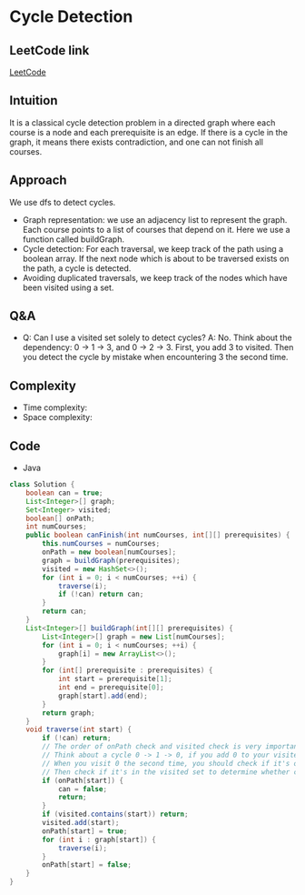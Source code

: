 # Cycle Detection
## LeetCode link
[LeetCode](https://leetcode.com/problems/course-schedule/description/)
## Intuition
It is a classical cycle detection problem in a directed graph where each course is a node and each prerequisite is an edge. If there is a cycle in the graph, it means there exists contradiction, and one can not finish all courses.
## Approach
We use dfs to detect cycles.
- Graph representation: we use an adjacency list to represent the graph. Each course points to a list of courses that depend on it. Here we use a function called buildGraph.
- Cycle detection: For each traversal, we keep track of the path using a boolean array. If the next node which is about to be traversed exists on the path, a cycle is detected.
- Avoiding duplicated traversals, we keep track of the nodes which have been visited using a set.
## Q&A
- Q: Can I use a visited set solely to detect cycles?
  A: No. Think about the dependency: 0 -> 1 -> 3, and 0 -> 2 -> 3. First, you add 3 to visited. Then you detect the cycle by mistake when encountering 3 the second time.
## Complexity
- Time complexity:
- Space complexity:
## Code
- Java
```Java
class Solution {
    boolean can = true;
    List<Integer>[] graph;
    Set<Integer> visited;
    boolean[] onPath;
    int numCourses;
    public boolean canFinish(int numCourses, int[][] prerequisites) {
        this.numCourses = numCourses;
        onPath = new boolean[numCourses];
        graph = buildGraph(prerequisites);
        visited = new HashSet<>();
        for (int i = 0; i < numCourses; ++i) {
            traverse(i);
            if (!can) return can;
        }
        return can;
    }
    List<Integer>[] buildGraph(int[][] prerequisites) {
        List<Integer>[] graph = new List[numCourses];
        for (int i = 0; i < numCourses; ++i) {
            graph[i] = new ArrayList<>();
        }
        for (int[] prerequisite : prerequisites) {
            int start = prerequisite[1];
            int end = prerequisite[0];
            graph[start].add(end);
        }
        return graph;
    }
    void traverse(int start) {
        if (!can) return;
        // The order of onPath check and visited check is very important.
        // Think about a cycle 0 -> 1 -> 0, if you add 0 to your visited
        // When you visit 0 the second time, you should check if it's onPath first
        // Then check if it's in the visited set to determine whether continue or not.
        if (onPath[start]) {
            can = false;
            return;
        }
        if (visited.contains(start)) return;
        visited.add(start);
        onPath[start] = true;
        for (int i : graph[start]) {
            traverse(i);
        }
        onPath[start] = false;
    }
}
